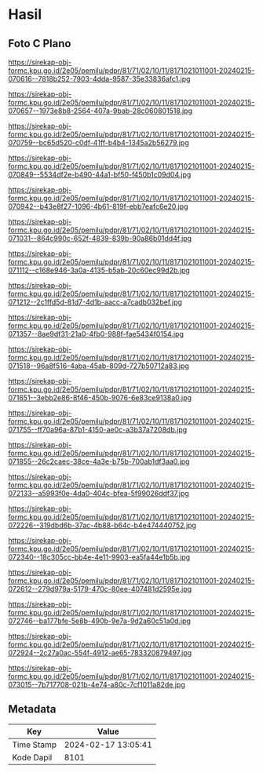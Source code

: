 # Hasil

## Foto C Plano

https://sirekap-obj-formc.kpu.go.id/2e05/pemilu/pdpr/81/71/02/10/11/8171021011001-20240215-070616--7818b252-7903-4dda-9587-35e33836afc1.jpg

https://sirekap-obj-formc.kpu.go.id/2e05/pemilu/pdpr/81/71/02/10/11/8171021011001-20240215-070657--1973e8b8-2564-407a-9bab-28c060801518.jpg

https://sirekap-obj-formc.kpu.go.id/2e05/pemilu/pdpr/81/71/02/10/11/8171021011001-20240215-070759--bc65d520-c0df-41ff-b4b4-1345a2b56279.jpg

https://sirekap-obj-formc.kpu.go.id/2e05/pemilu/pdpr/81/71/02/10/11/8171021011001-20240215-070849--5534df2e-b490-44a1-bf50-f450b1c09d04.jpg

https://sirekap-obj-formc.kpu.go.id/2e05/pemilu/pdpr/81/71/02/10/11/8171021011001-20240215-070942--b43e8f27-1096-4b61-819f-ebb7eafc6e20.jpg

https://sirekap-obj-formc.kpu.go.id/2e05/pemilu/pdpr/81/71/02/10/11/8171021011001-20240215-071031--864c990c-652f-4839-839b-90a86b01dd4f.jpg

https://sirekap-obj-formc.kpu.go.id/2e05/pemilu/pdpr/81/71/02/10/11/8171021011001-20240215-071112--c168e946-3a0a-4135-b5ab-20c60ec99d2b.jpg

https://sirekap-obj-formc.kpu.go.id/2e05/pemilu/pdpr/81/71/02/10/11/8171021011001-20240215-071212--2c1ffd5d-81d7-4d1b-aacc-a7cadb032bef.jpg

https://sirekap-obj-formc.kpu.go.id/2e05/pemilu/pdpr/81/71/02/10/11/8171021011001-20240215-071357--8ae9df31-21a0-4fb0-988f-fae5434f0154.jpg

https://sirekap-obj-formc.kpu.go.id/2e05/pemilu/pdpr/81/71/02/10/11/8171021011001-20240215-071518--96a8f516-4aba-45ab-809d-727b50712a83.jpg

https://sirekap-obj-formc.kpu.go.id/2e05/pemilu/pdpr/81/71/02/10/11/8171021011001-20240215-071651--3ebb2e86-8f46-450b-9076-6e83ce9138a0.jpg

https://sirekap-obj-formc.kpu.go.id/2e05/pemilu/pdpr/81/71/02/10/11/8171021011001-20240215-071755--ff70a96a-87b1-4150-ae0c-a3b37a7208db.jpg

https://sirekap-obj-formc.kpu.go.id/2e05/pemilu/pdpr/81/71/02/10/11/8171021011001-20240215-071855--26c2caec-38ce-4a3e-b75b-700ab1df3aa0.jpg

https://sirekap-obj-formc.kpu.go.id/2e05/pemilu/pdpr/81/71/02/10/11/8171021011001-20240215-072133--a5993f0e-4da0-404c-bfea-5f99026ddf37.jpg

https://sirekap-obj-formc.kpu.go.id/2e05/pemilu/pdpr/81/71/02/10/11/8171021011001-20240215-072226--319dbd6b-37ac-4b88-b64c-b4e474440752.jpg

https://sirekap-obj-formc.kpu.go.id/2e05/pemilu/pdpr/81/71/02/10/11/8171021011001-20240215-072340--18c305cc-bb4e-4e11-9903-ea5fa44e1b5b.jpg

https://sirekap-obj-formc.kpu.go.id/2e05/pemilu/pdpr/81/71/02/10/11/8171021011001-20240215-072612--279d979a-5179-470c-80ee-407481d2595e.jpg

https://sirekap-obj-formc.kpu.go.id/2e05/pemilu/pdpr/81/71/02/10/11/8171021011001-20240215-072746--ba177bfe-5e8b-490b-9e7a-9d2a60c51a0d.jpg

https://sirekap-obj-formc.kpu.go.id/2e05/pemilu/pdpr/81/71/02/10/11/8171021011001-20240215-072924--2c27a0ac-554f-4912-ae65-783320879497.jpg

https://sirekap-obj-formc.kpu.go.id/2e05/pemilu/pdpr/81/71/02/10/11/8171021011001-20240215-073015--7b717708-021b-4e74-a80c-7cf1011a82de.jpg


## Metadata

| Key        | Value               |
| ---------- | ------------------- |
| Time Stamp | 2024-02-17 13:05:41 |
| Kode Dapil | 8101                |



